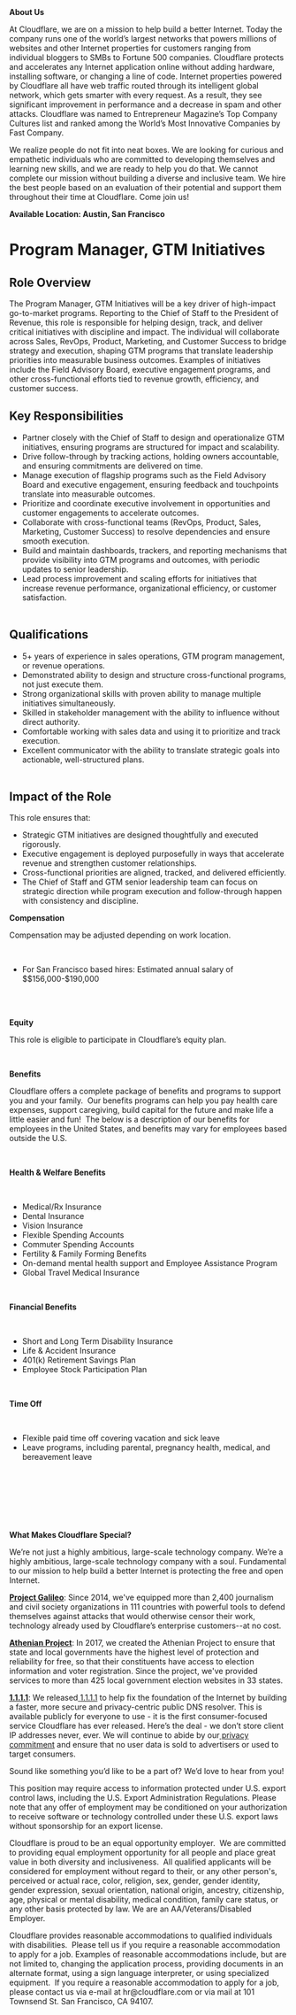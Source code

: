 <div class="content-intro">
	<div><strong>About Us</strong></div>
	<div>
		<p>At Cloudflare, we are on a mission to help build a better Internet. Today the company runs one of the world’s largest networks that powers millions of websites and other Internet properties for customers ranging from individual bloggers to SMBs to Fortune 500 companies. Cloudflare protects and accelerates any Internet application online without adding hardware, installing software, or changing a line of code. Internet properties powered by Cloudflare all have web traffic routed through its intelligent global network, which gets smarter with every request. As a result, they see significant improvement in performance and a decrease in spam and other attacks. Cloudflare was named to Entrepreneur Magazine’s Top Company Cultures list and ranked among the World’s Most Innovative Companies by Fast Company.&nbsp;</p>
		<p><span style="font-weight: 400;">We realize people do not fit into neat boxes. We are looking for curious and empathetic individuals who are committed to developing themselves and learning new skills, and we are ready to help you do that. We cannot complete our mission without building a diverse and inclusive team. We hire the best people based on an evaluation of their potential and support them throughout their time at Cloudflare. Come join us!&nbsp;</span></p>
	</div>
</div>
<p><strong>Available Location: Austin, San Francisco</strong></p>
<h1>Program Manager, GTM Initiatives</h1>
<h2>Role Overview</h2>
<p>The Program Manager, GTM Initiatives will be a key driver of high-impact go-to-market programs. Reporting to the Chief of Staff to the President of Revenue, this role is responsible for helping design, track, and deliver critical initiatives with discipline and impact. The individual will collaborate across Sales, RevOps, Product, Marketing, and Customer Success to bridge strategy and execution, shaping GTM programs that translate leadership priorities into measurable business outcomes. Examples of initiatives include the Field Advisory Board, executive engagement programs, and other cross-functional efforts tied to revenue growth, efficiency, and customer success.</p>
<h2>Key Responsibilities</h2>
<ul>
	<li>Partner closely with the Chief of Staff to design and operationalize GTM initiatives, ensuring programs are structured for impact and scalability.</li>
	<li>Drive follow-through by tracking actions, holding owners accountable, and ensuring commitments are delivered on time.</li>
	<li>Manage execution of flagship programs such as the Field Advisory Board and executive engagement, ensuring feedback and touchpoints translate into measurable outcomes.</li>
	<li>Prioritize and coordinate executive involvement in opportunities and customer engagements to accelerate outcomes.</li>
	<li>Collaborate with cross-functional teams (RevOps, Product, Sales, Marketing, Customer Success) to resolve dependencies and ensure smooth execution.</li>
	<li>Build and maintain dashboards, trackers, and reporting mechanisms that provide visibility into GTM programs and outcomes, with periodic updates to senior leadership.</li>
	<li>Lead process improvement and scaling efforts for initiatives that increase revenue performance, organizational efficiency, or customer satisfaction.<br><br></li>
</ul>
<h2>Qualifications</h2>
<ul>
	<li>5+ years of experience in sales operations, GTM program management, or revenue operations.</li>
	<li>Demonstrated ability to design and structure cross-functional programs, not just execute them.</li>
	<li>Strong organizational skills with proven ability to manage multiple initiatives simultaneously.</li>
	<li>Skilled in stakeholder management with the ability to influence without direct authority.</li>
	<li>Comfortable working with sales data and using it to prioritize and track execution.</li>
	<li>Excellent communicator with the ability to translate strategic goals into actionable, well-structured plans.<br><br></li>
</ul>
<h2>Impact of the Role</h2>
<p>This role ensures that:</p>
<ul>
	<li>Strategic GTM initiatives are designed thoughtfully and executed rigorously.</li>
	<li>Executive engagement is deployed purposefully in ways that accelerate revenue and strengthen customer relationships.</li>
	<li>Cross-functional priorities are aligned, tracked, and delivered efficiently.</li>
	<li>The Chief of Staff and GTM senior leadership team can focus on strategic direction while program execution and follow-through happen with consistency and discipline.</li>
</ul>
<p><strong>Compensation</strong></p>
<p>Compensation may be adjusted depending on work location.</p>
<p>&nbsp;</p>
<ul>
	<li>For San Francisco based hires: Estimated annual salary of $$156,000-$190,000</li>
</ul>
<p><br><br></p>
<p><strong>Equity</strong></p>
<p>This role is eligible to participate in Cloudflare’s equity plan.</p>
<p>&nbsp;</p>
<p><strong>Benefits</strong></p>
<p>Cloudflare offers a complete package of benefits and programs to support you and your family.&nbsp; Our benefits programs can help you pay health care expenses, support caregiving, build capital for the future and make life a little easier and fun!&nbsp; The below is a description of our benefits for employees in the United States, and benefits may vary for employees based outside the U.S.</p>
<p>&nbsp;</p>
<p><strong>Health &amp; Welfare Benefits</strong></p>
<p>&nbsp;</p>
<ul>
	<li>Medical/Rx Insurance</li>
	<li>Dental Insurance</li>
	<li>Vision Insurance</li>
	<li>Flexible Spending Accounts</li>
	<li>Commuter Spending Accounts</li>
	<li>Fertility &amp; Family Forming Benefits</li>
	<li>On-demand mental health support and Employee Assistance Program</li>
	<li>Global Travel Medical Insurance</li>
</ul>
<p>&nbsp;</p>
<p><strong>Financial Benefits</strong></p>
<p>&nbsp;</p>
<ul>
	<li>Short and Long Term Disability Insurance</li>
	<li>Life &amp; Accident Insurance</li>
	<li>401(k) Retirement Savings Plan</li>
	<li>Employee Stock Participation Plan</li>
</ul>
<p>&nbsp;</p>
<p><strong>Time Off</strong></p>
<p>&nbsp;</p>
<ul>
	<li>Flexible paid time off covering vacation and sick leave</li>
	<li>Leave programs, including parental, pregnancy health, medical, and bereavement leave</li>
</ul>
<p><br><br></p>
<p>&nbsp;</p>
<p>&nbsp;</p>
<div class="content-conclusion">
	<p><strong>What Makes Cloudflare Special?</strong></p>
	<p><span style="font-weight: 400;">We’re not just a highly ambitious, large-scale technology company. We’re a highly ambitious, large-scale technology company with a soul. Fundamental to our mission to help build a better Internet is protecting the free and open Internet.</span></p>
	<p><a href="https://blog.cloudflare.com/protecting-free-expression-online/"><strong>Project Galileo</strong></a><span style="font-weight: 400;">: Since 2014, we've equipped more than 2,400 journalism and civil society organizations in 111 countries with powerful tools to defend themselves against attacks that would otherwise censor their work, technology already used by Cloudflare’s enterprise customers--at no cost.</span></p>
	<p><strong><a href="https://www.cloudflare.com/athenian/">Athenian Project</a></strong><span style="font-weight: 400;">: In 2017, we created the Athenian Project to ensure that state and local governments have the highest level of protection and reliability for free, so that their constituents have access to election information and voter registration. Since the project, we've provided services to more than 425 local government election websites in 33 states.</span></p>
	<p><a href="https://1.1.1.1/"><strong>1.1.1.1</strong></a><span style="font-weight: 400;">: We released</span><a href="https://1.1.1.1/"> <span style="font-weight: 400;">1.1.1.1</span></a><span style="font-weight: 400;"> to help fix the foundation of the Internet by building a faster, more secure and privacy-centric public DNS resolver. This is available publicly for everyone to use - it is the first consumer-focused service Cloudflare has ever released. Here’s the deal - we don’t store client IP addresses never, ever. We will continue to abide by our</span><a href="https://developers.cloudflare.com/1.1.1.1/privacy/public-dns-resolver"> privacy commitment</a><span style="font-weight: 400;"> and ensure that no user data is sold to advertisers or used to target consumers.</span></p>
	<p><span style="font-weight: 400;">Sound like something you’d like to be a part of? We’d love to hear from you!</span></p>
	<p><span style="font-weight: 400;">This position may require access to information protected under U.S. export control laws, including the U.S. Export Administration Regulations. Please note that any offer of employment may be conditioned on your authorization to receive software or technology controlled under these U.S. export laws without sponsorship for an export license.</span></p>
	<p><span style="font-weight: 400;">Cloudflare is proud to be an equal opportunity employer. &nbsp;We are committed to providing equal employment opportunity for all people and place great value in both diversity and inclusiveness. &nbsp;All qualified applicants will be considered for employment without regard to their, or any other person's, perceived or actual</span> <span style="font-weight: 400;">race, color, religion, sex, gender, gender identity, gender expression, sexual orientation, national origin, ancestry, citizenship, age, physical or mental disability, medical condition, family care status, or any other basis protected by law. </span><span style="font-weight: 400;">We are an AA/Veterans/Disabled Employer.</span></p>
	<p><span style="font-weight: 400;">Cloudflare provides reasonable accommodations to qualified individuals with disabilities. &nbsp;Please tell us if you require a reasonable accommodation to apply for a job. Examples of reasonable accommodations include, but are not limited to, changing the application process, providing documents in an alternate format, using a sign language interpreter, or using specialized equipment. &nbsp;If you require a reasonable accommodation to apply for a job, please contact us via e-mail at </span><span style="font-weight: 400;">hr@cloudflare.com</span><span style="font-weight: 400;"> or via mail at 101 Townsend St. San Francisco, CA 94107.</span></p>
</div>